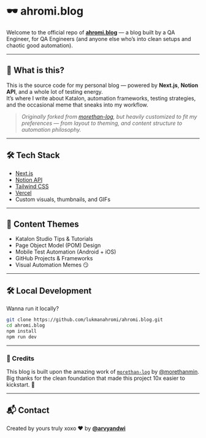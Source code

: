 # 🕶️ ahromi.blog

Welcome to the official repo of **[ahromi.blog]()** — a blog built by a QA Engineer, for QA Engineers (and anyone else who’s into clean setups and chaotic good automation).

---

## 🤔 What is this?

This is the source code for my personal blog — powered by **Next.js**, **Notion API**, and a whole lot of testing energy.  
It’s where I write about Katalon, automation frameworks, testing strategies, and the occasional meme that sneaks into my workflow.

> _Originally forked from [morethan-log](https://github.com/morethanmin/morethan-log), but heavily customized to fit my preferences — from layout to theming, and content structure to automation philosophy._

---

## 🛠️ Tech Stack

- [Next.js](https://nextjs.org/)
- [Notion API](https://developers.notion.com/)
- [Tailwind CSS](https://tailwindcss.com/)
- [Vercel](https://vercel.com/)
- Custom visuals, thumbnails, and GIFs

---

## 📝 Content Themes

- Katalon Studio Tips & Tutorials
- Page Object Model (POM) Design
- Mobile Test Automation (Android + iOS)
- GitHub Projects & Frameworks
- Visual Automation Memes 😏

---

## 🛠️ Local Development

Wanna run it locally?

```bash
git clone https://github.com/lukmanahromi/ahromi.blog.git
cd ahromi.blog
npm install
npm run dev
```

---

### 🙏 Credits

This blog is built upon the amazing work of [`morethan-log`](https://github.com/morethanmin/morethan-log) by [@morethanmin](https://github.com/morethanmin).  
Big thanks for the clean foundation that made this project 10x easier to kickstart. 💯

---

## 📬 Contact

Created by yours truly xoxo ❤️ by **[@arvyandwi](https://www.linkedin.com/in/arvyan-dwi/)**

